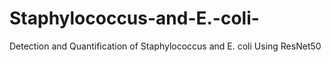 # Staphylococcus-and-E.-coli-
Detection and Quantification of Staphylococcus and E. coli Using ResNet50

